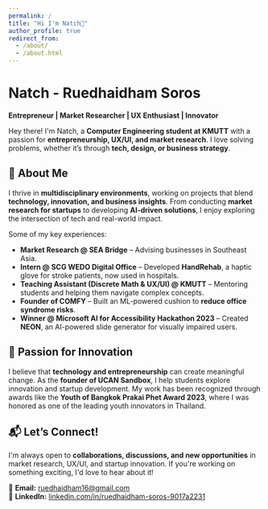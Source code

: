 ```yaml
---
permalink: /
title: "Hi I'm Natch👋"
author_profile: true
redirect_from: 
  - /about/
  - /about.html
---
```

# Natch - Ruedhaidham Soros  
**Entrepreneur | Market Researcher | UX Enthusiast | Innovator**  

Hey there! I'm Natch, a **Computer Engineering student at KMUTT** with a passion for **entrepreneurship, UX/UI, and market research**. I love solving problems, whether it’s through **tech, design, or business strategy**.  

## 🚀 About Me  
I thrive in **multidisciplinary environments**, working on projects that blend **technology, innovation, and business insights**. From conducting **market research for startups** to developing **AI-driven solutions**, I enjoy exploring the intersection of tech and real-world impact.  

Some of my key experiences:  
- **Market Research @ SEA Bridge** – Advising businesses in Southeast Asia.  
- **Intern @ SCG WEDO Digital Office** – Developed **HandRehab**, a haptic glove for stroke patients, now used in hospitals.  
- **Teaching Assistant (Discrete Math & UX/UI) @ KMUTT** – Mentoring students and helping them navigate complex concepts.  
- **Founder of COMFY** – Built an ML-powered cushion to **reduce office syndrome risks**.  
- **Winner @ Microsoft AI for Accessibility Hackathon 2023** – Created **NEON**, an AI-powered slide generator for visually impaired users.  

## 🌱 Passion for Innovation  
I believe that **technology and entrepreneurship** can create meaningful change. As the **founder of UCAN Sandbox**, I help students explore innovation and startup development. My work has been recognized through awards like the **Youth of Bangkok Prakai Phet Award 2023**, where I was honored as one of the leading youth innovators in Thailand.  

## 📬 Let’s Connect!  
I'm always open to **collaborations, discussions, and new opportunities** in market research, UX/UI, and startup innovation. If you're working on something exciting, I'd love to hear about it!  

📩 **Email:** [ruedhaidham16@gmail.com](mailto:ruedhaidham16@gmail.com)  
🔗 **LinkedIn:** [linkedin.com/in/ruedhaidham-soros-9017a2231](https://www.linkedin.com/in/ruedhaidham-soros-9017a2231/)  
